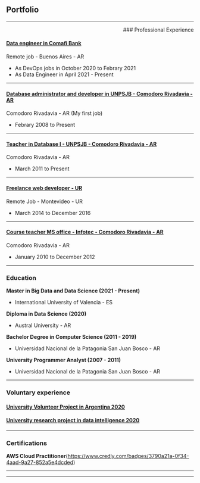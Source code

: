 ## Portfolio

---
<p align="right">
### Professional Experience
</p> 

#### [Data engineer in Comafi Bank](/exp_dataengineer)

Remote job - Buenos Aires - AR
- As DevOps jobs in October 2020 to Febrary 2021 
- As Data Engineer in April 2021 - Present


---
#### [Database administrator and developer in UNPSJB - Comodoro Rivadavia - AR](/pdf/sample_presentation.pdf)

Comodoro Rivadavia - AR
(My first job)
- Febrary 2008 to Present

---
#### [Teacher in Database I - UNPSJB - Comodoro Rivadavia - AR](/exp_dbi)
Comodoro Rivadavia - AR
- March 2011 to Present

---
#### [Freelance web developer - UR](/exp_develop) 
Remote Job - Montevideo - UR
- March 2014 to December 2016

---
#### [Course teacher MS office - Infotec - Comodoro Rivadavia - AR](https://www.infotec-cr.com.ar/)
Comodoro Rivadavia - AR
- January 2010 to December 2012

---
### Education

**Master in  Big Data and Data Science (2021 - Present)**
- International University of Valencia - ES

**Diploma in Data Science (2020)**
- Austral University - AR

**Bachelor Degree in Computer Science (2011 - 2019)**
- Universidad Nacional de la Patagonia San Juan Bosco - AR 

**University Programmer Analyst (2007 - 2011)**
- Universidad Nacional de la Patagonia San Juan Bosco - AR

---
### Voluntary experience
#### [University Volunteer Project in Argentina 2020](/vol_univ)

#### [University research project in data intelligence 2020](/vol_data_science)

---
### Certifications
**AWS Cloud Practitioner**(https://www.credly.com/badges/3790a21a-0f34-4aad-9a27-852a5e4dcded)


---
---
